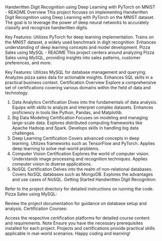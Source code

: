 
Handwritten Digit Recognition using Deep Learning with PyTorch on MNIST - README
Overview
This project focuses on implementing Handwritten Digit Recognition using Deep Learning with PyTorch on the MNIST dataset. The goal is to leverage the power of deep neural networks to accurately classify and recognize handwritten digits.

Key Features:
Utilizes PyTorch for deep learning implementation.
Trains on the MNIST dataset, a widely used benchmark in digit recognition.
Enhances understanding of deep learning concepts and model development.
Pizza Sales using MySQL - README
This project centers around analyzing Pizza Sales using MySQL, providing insights into sales patterns, customer preferences, and more.

Key Features:
Utilizes MySQL for database management and querying.
Analyzes pizza sales data for actionable insights.
Enhances SQL skills in a practical business context.
Certification Overview
Explore a comprehensive set of certifications covering various domains within the field of data and technology.

1. Data Analytics Certification
Dives into the fundamentals of data analysis.
Equips with skills to analyze and interpret complex datasets.
Enhances proficiency in tools like Python, Pandas, and Matplotlib.
2. Big Data Modeling Certification
Focuses on modeling and managing large-scale data.
Explores distributed computing frameworks like Apache Hadoop and Spark.
Develops skills in handling big data challenges.
3. Deep Learning Certification
Covers advanced concepts in deep learning.
Utilizes frameworks such as TensorFlow and PyTorch.
Applies deep learning to solve real-world problems.
4. Computer Vision Certification
Explores the world of computer vision.
Understands image processing and recognition techniques.
Applies computer vision to diverse applications.
5. NoSQL Certification
Delves into the realm of non-relational databases.
Covers NoSQL databases such as MongoDB.
Explores the advantages and use cases of NoSQL.
Getting Started
Handwritten Digit Recognition:

Refer to the project directory for detailed instructions on running the code.
Pizza Sales using MySQL:

Review the project documentation for guidance on database setup and analysis.
Certification Courses:

Access the respective certification platforms for detailed course content and requirements.
Note
Ensure you have the necessary prerequisites installed for each project.
Projects and certifications provide practical skills applicable in real-world scenarios.
Happy coding and learning!
